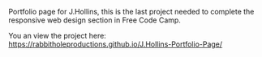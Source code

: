 
Portfolio page for J.Hollins, this is the last project needed to complete the responsive
web design section in Free Code Camp. 

You an view the project here:
https://rabbitholeproductions.github.io/J.Hollins-Portfolio-Page/

